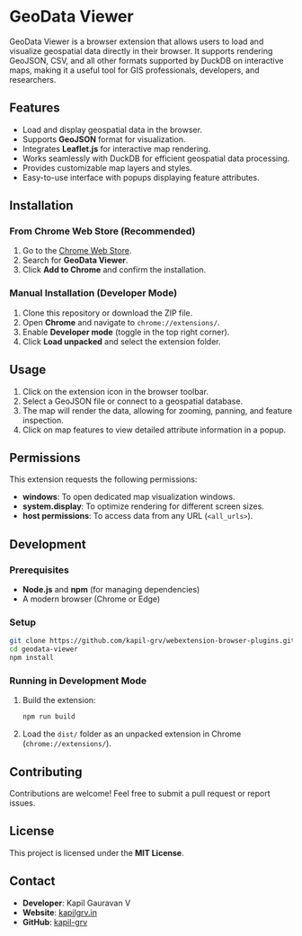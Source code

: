 # GeoData Viewer

GeoData Viewer is a browser extension that allows users to load and visualize geospatial data directly in their browser. It supports rendering GeoJSON, CSV, and all other formats supported by DuckDB on interactive maps, making it a useful tool for GIS professionals, developers, and researchers.

## Features
- Load and display geospatial data in the browser.
- Supports **GeoJSON** format for visualization.
- Integrates **Leaflet.js** for interactive map rendering.
- Works seamlessly with DuckDB for efficient geospatial data processing.
- Provides customizable map layers and styles.
- Easy-to-use interface with popups displaying feature attributes.

## Installation
### From Chrome Web Store (Recommended)
1. Go to the [Chrome Web Store](https://chrome.google.com/webstore/).
2. Search for **GeoData Viewer**.
3. Click **Add to Chrome** and confirm the installation.

### Manual Installation (Developer Mode)
1. Clone this repository or download the ZIP file.
2. Open **Chrome** and navigate to `chrome://extensions/`.
3. Enable **Developer mode** (toggle in the top right corner).
4. Click **Load unpacked** and select the extension folder.

## Usage
1. Click on the extension icon in the browser toolbar.
2. Select a GeoJSON file or connect to a geospatial database.
3. The map will render the data, allowing for zooming, panning, and feature inspection.
4. Click on map features to view detailed attribute information in a popup.

## Permissions
This extension requests the following permissions:
- **windows**: To open dedicated map visualization windows.
- **system.display**: To optimize rendering for different screen sizes.
- **host permissions**: To access data from any URL (`<all_urls>`).

## Development
### Prerequisites
- **Node.js** and **npm** (for managing dependencies)
- A modern browser (Chrome or Edge)

### Setup
```sh
git clone https://github.com/kapil-grv/webextension-browser-plugins.git
cd geodata-viewer
npm install
```

### Running in Development Mode
1. Build the extension:
   ```sh
   npm run build
   ```
2. Load the `dist/` folder as an unpacked extension in Chrome (`chrome://extensions/`).

## Contributing
Contributions are welcome! Feel free to submit a pull request or report issues.

## License
This project is licensed under the **MIT License**.

## Contact
- **Developer**: Kapil Gauravan V
- **Website**: [kapilgrv.in](https://kapilgrv.in)
- **GitHub**: [kapil-grv](https://github.com/kapil-grv)

